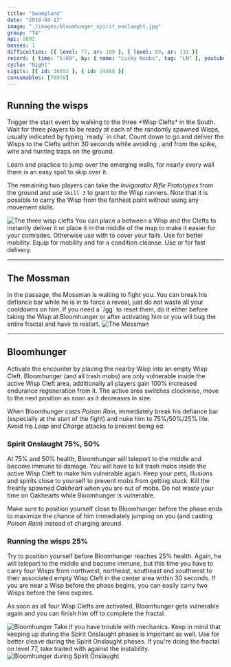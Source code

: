 ```yaml
---
title: "Swampland"
date: "2018-04-17"
image: "./images/bloomhunger_spirit_onslaught.jpg"
group: "T4"
api: 2892
bosses: 1
difficulties: [{ level: 77, ar: 109 }, { level: 89, ar: 131 }]
record: { time: "5:09", by: { name: "Lucky Noobs", tag: "LN" }, youtube: [{ id: "2NeDItrX44I", name: "Nightmare", specialization: "Chronomancer" }, { id: "XTynF47Ekz4", name: "Flaschor", specialization: "Tempest" }, { id: "W3shEwUN0hU", name: "Roca", specialization: "Druid" }]}
cycle: "Night"
sigils: [{ id: 36053 }, { id: 24868 }]
consumables: [78978]
---
```


## Running the wisps

<Grid>
<Row>
<Column>
Trigger the start event by walking to the three *Wisp Clefts* in the South. Wait for three players to be ready at each of the randomly spawned Wisps, usually indicated by typing `ready` in chat. Count down to go and deliver the Wisps to the Clefts within 30 seconds while avoiding <Condition name="stun"/>, <Condition name="immobile"/> and <Condition name="crippled"/> from the spike, wire and hunting traps on the ground.

Learn and practice to jump over the emerging walls, for nearly every wall there is an easy spot to skip over it.

The remaining two players can take the _Invigorator Rifle Prototypes_ from the ground and use `Skill 3` to grant <Boon name="stability"/> to the Wisp runners. Note that it is possible to carry the Wisp from the farthest point without using any movement skills.
</Column>

<Column width="6" compact>
<Image src="./images/the_three_wisp_clefts.jpg" title="The three wisp clefts" compact/>
</Column>
</Row>
</Grid>

<Tips>
    <Tip specialization="mesmer">You can place a <Skill id="10197"/> between a Wisp and the Clefts to instantly deliver it or place it in the middle of the map to make it easier for your comrades. Otherwise use <Skill id="10200"/> with <Skill id="29578"/> to cover your fails.</Tip>
    <Tip specialization="warrior">Use <Skill id="14516"/> for better mobility.</Tip>
    <Tip specialization="elementalist">Equip <Skill id="5536"/> for mobility and <Skill id="5507"/> for a condition cleanse.</Tip>
    <Tip specialization="thief">Use <Skill id="13038"/> or <Skill id="13002"/> for fast delivery.</Tip>
</Tips>

---

## <Boss/> The Mossman

<Grid>
<Column>
In the passage, the Mossman is waiting to fight you. You can break his defiance bar while he is in <Effect name="stealth"/> to force a reveal, just do not waste all your cooldowns on him. If you need a `/gg` to reset them, do it either before taking the Wisp at Bloomhunger or after activating him or you will bug the entire fractal and have to restart.
</Column>
<Column width="6" compact>
<Image src="./images/the_mossman.jpg" title="The Mossman" compact/>
</Column>
</Grid>

---

## <Boss red/> Bloomhunger

<Grid>
<Column>
Activate the encounter by placing the nearby Wisp into an empty Wisp Cleft. Bloomhunger (and all trash mobs) are only vulnerable inside the active Wisp Cleft area, additionally all players gain 100% increased endurance regeneration from it. The active area switches clockwise, move to the next position as soon as it decreases in size.

When Bloomhunger casts _Poison Rain_, immediately break his defiance bar (especially at the start of the fight) and nuke him to 75%/50%/25% life. Avoid his _Leap_ and _Charge_ attacks to prevent being <Control name="knockdown"/>ed.

### Spirit Onslaught <Label>75%, 50%</Label>

At 75% and 50% health, Bloomhunger will teleport to the middle and become immune to damage. You will have to kill trash mobs inside the active Wisp Cleft to make him vulnerable again. Keep your pets, illusions and spirits close to yourself to prevent mobs from getting stuck. Kill the freshly spawned _Oakheart_ when you are out of mobs. Do not waste your time on Oakhearts while Bloomhunger is vulnerable.

Make sure to position yourself close to Bloomhunger before the phase ends to maximize the chance of him immediately jumping on you (and casting _Poison Rain_) instead of charging around.

### Running the wisps <Label>25%</Label>

Try to position yourself before Bloomhunger reaches 25% health. Again, he will teleport to the middle and become immune, but this time you have to carry four Wisps from northwest, northeast, southeast and southwest to their associated empty Wisp Cleft in the center area within 30 seconds. If you are near a Wisp before the phase begins, you can easily carry two Wisps before the time expires.

As soon as all four Wisp Clefts are activated, Bloomhunger gets vulnerable again and you can finish him off to complete the fractal.
</Column>

<Column width="6" compact>
<Image src="./images/bloomhunger.jpg" title="Bloomhunger" compact/>
<Tips>
    <Tip specialization="chronomancer">Take <Skill id="29526"/> if you have trouble with mechanics. Keep in mind that keeping up <Boon name="quickness"/> during the Spirit Onslaught phases is important as well.</Tip>
    <Tip specialization="elementalist">Use <Skill id="22572"/> for better cleave during the Spirit Onslaught phases.</Tip>
    <Tip specialization="ranger">If you're doing the fractal on level 77, take <Skill id="12489"/> traited with <Trait id="1075"/> against the <Instability name="Afflicted"/> instability.</Tip>
</Tips>
</Column>
</Grid>

<Image src="./images/bloomhunger_spirit_onslaught.jpg" title="Bloomhunger during Spirit Onslaught"/>
